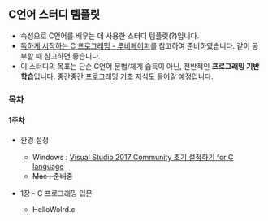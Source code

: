 ## C언어 스터디 템플릿

- 속성으로 C언어를 배우는 데 사용한 스터디 템플릿(?)입니다.
- [독하게 시작하는 C 프로그래밍 - 루비페이퍼](http://www.yes24.co.kr/24/goods/18732021)를 참고하여 준비하였습니다. 같이 공부할 때 참고하면 좋습니다.
- 이 스터디의 목표는 단순 C언어 문법/체계 습득이 아닌, 전반적인 **프로그래밍 기반 학습**입니다. 중간중간 프로그래밍 기초 지식도 들어갈 예정입니다.

### 목차

#### 1주차
- 환경 설정
    - Windows : [Visual Studio 2017 Community 초기 설정하기 for C language](https://gist.github.com/cos18/557742b944207d1be0cbd1507d58ffe0)
    - ~~Mac : 준비중~~

- 1장 - C 프로그래밍 입문
    - HelloWolrd.c